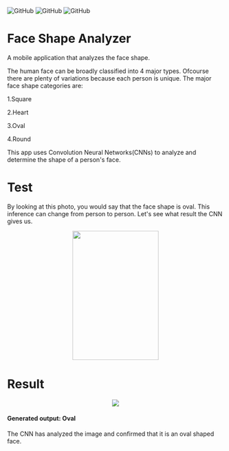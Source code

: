 <div class="column">
    <img alt="GitHub" src="https://img.shields.io/badge/Tensorflow-2.0-blue.svg">
    <img alt="GitHub" src="https://img.shields.io/badge/Keras-2.2.5-blue.svg">
    <img alt="GitHub" src="![Lisence GNU_Lessesr_General_Public_Lisence_v3.0](https://img.shields.io/badge/Lisence-GNU_Lessesr_General_Public_Lisence_v3.0-blue.svg)">
 

# Face Shape Analyzer
A mobile application that analyzes the face shape.

The human face can be broadly classified into 4 major types. Ofcourse there are plenty of variations because each person is unique. The major face shape categories are:


1.Square

2.Heart 

3.Oval

4.Round 



This app uses Convolution Neural Networks(CNNs) to analyze and determine the shape of a person's face.

# Test
By looking at this photo, you would say that the face shape is oval. This inference can change from person to person. Let's see what result the CNN gives us.

<p align="center">
  <img width="200" height="300" src="https://media.giphy.com/media/Xd270oOTrwL2sHyyrW/giphy.gif">
</p>

# Result

<p align="center">
  <img width="" height="" src="https://media.giphy.com/media/TIAHDR5np0G4iTvErr/giphy.gif">
</p>

#### Generated output: Oval

The CNN has analyzed the image and confirmed that it is an oval shaped face.
